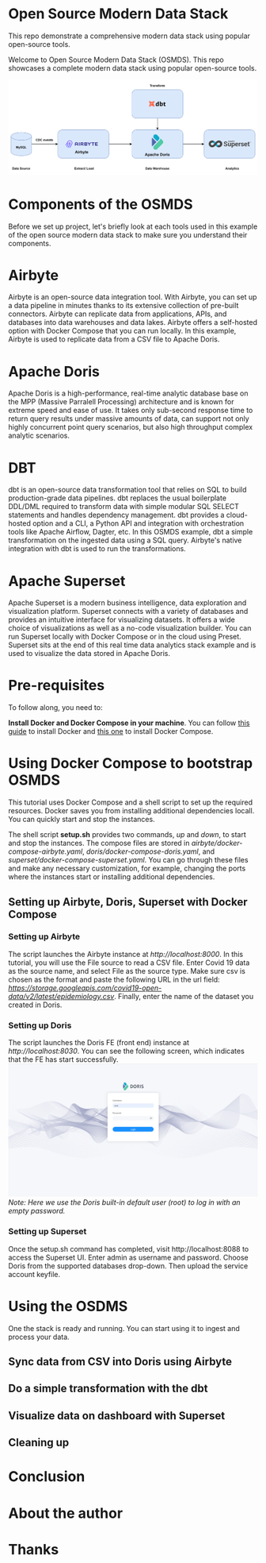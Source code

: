 # Open Source Modern Data Stack
This repo demonstrate a comprehensive modern data stack using popular open-source tools.

Welcome to Open Source Modern Data Stack (OSMDS). This repo showcases a complete modern data stack using popular open-source tools.

![osmds_architeture.png](images%2Fosmds_architeture.png)
# Components of the OSMDS
Before we set up project, let's briefly look at each tools used in this example of the open source modern data stack to make sure you understand their components.

# Airbyte
Airbyte is an open-source data integration tool. With Airbyte, you can set up a data pipeline in minutes thanks to its extensive collection of pre-built connectors. Airbyte can replicate data from applications, APIs, and databases into data warehouses and data lakes. Airbyte offers a self-hosted option with Docker Compose that you can run locally. In this example, Airbyte is used to replicate data from a CSV file to Apache Doris.

# Apache Doris
Apache Doris is a high-performance, real-time analytic database base on the MPP (Massive Parralell Processing) architecture and is known for extreme speed and ease of use. It takes only sub-second response time to return query results under massive amounts of data, can support not only highly concurrent point query scenarios, but also high throughput complex analytic scenarios.

# DBT
dbt is an open-source data transformation tool that relies on SQL to build production-grade data pipelines. dbt replaces the usual boilerplate DDL/DML required to transform data with simple modular SQL SELECT statements and handles dependency management. dbt provides a cloud-hosted option and a CLI, a Python API and integration with orchestration tools like Apache Airflow, Dagter, etc. In this OSMDS example, dbt a simple transformation on the ingested data using a SQL query. Airbyte's native integration with dbt is used to run the transformations.

# Apache Superset
Apache Superset is a modern business intelligence, data exploration and visualization platform. Superset connects with a variety of databases and provides an intuitive interface for visualizing datasets. It offers a wide choice of visualizations as well as a no-code visualization builder. You can run Superset locally with Docker Compose or in the cloud using Preset. Superset sits at the end of this real time data analytics stack example and is used to visualize the data stored in Apache Doris.

# Pre-requisites
To follow along, you need to:

**Install Docker and Docker Compose in your machine**. You can follow [this guide](https://docs.docker.com/engine/install/?_gl=1*187dp4*_ga*MTAzNDgyNDI0My4xNjkzNDY2NDcy) to install Docker and [this one](https://docs.docker.com/compose/install/?_gl=1*187dp4*_ga*MTAzNDgyNDI0My4xNjkzNDY2NDcy) to install Docker Compose.

# Using Docker Compose to bootstrap OSMDS
This tutorial uses Docker Compose and a shell script to set up the required resources. Docker saves you from installing additional dependencies locall. You can quickly start and stop the instances.

The shell script **setup.sh** provides two commands, *up* and *down*, to start and stop the instances. The compose files are stored in *airbyte/docker-compose-airbyte.yaml*, *doris/docker-compose-doris.yaml*, and *superset/docker-compose-superset.yaml*. You can go through these files and make any necessary customization, for example, changing the ports where the instances start or installing additional dependencies.

## Setting up Airbyte, Doris, Superset with Docker Compose
### Setting up Airbyte
The script launches the Airbyte instance at *http://localhost:8000*. In this tutorial, you will use the File source to read a CSV file. Enter Covid 19 data as the source name, and select File as the source type. Make sure csv is chosen as the format and paste the following URL in the url field: *https://storage.googleapis.com/covid19-open-data/v2/latest/epidemiology.csv*. Finally, enter the name of the dataset you created in Doris.

### Setting up Doris
The script launches the Doris FE (front end) instance at *http://localhost:8030*. You can see the following screen, which indicates that the FE has start successfully.
![doris_fe_login.png](images%2Fdoris_fe_login.png)
*Note: Here we use the Doris built-in default user (root) to log in with an empty password.*


### Setting up Superset
Once the setup.sh command has completed, visit http://localhost:8088 to access the Superset UI. Enter admin as username and password. Choose Doris from the supported databases drop-down. Then upload the service account keyfile.


# Using the OSDMS
One the stack is ready and running. You can start using it to ingest and process your data.

## Sync data from CSV into Doris using Airbyte

## Do a simple transformation with the dbt

## Visualize data on dashboard with Superset

## Cleaning up

# Conclusion

# About the author

# Thanks

